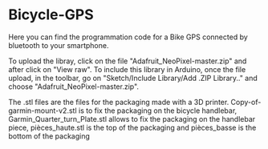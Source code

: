 # Bicycle-GPS

Here you can find the programmation code for a Bike GPS connected by bluetooth to your smartphone. 

To upload the libray, click on the file "Adafruit_NeoPixel-master.zip" and after click on "View raw". To include this library in Arduino, once the file upload, in the toolbar, go on "Sketch/Include Library/Add .ZIP Library.." and choose "Adafruit_NeoPixel-master.zip".

The .stl files are the files for the packaging made with a 3D printer. Copy-of-garmin-mount-v2.stl is to fix the packaging on the bicycle handlebar,  Garmin_Quarter_turn_Plate.stl allows to fix the packaging on the handlebar piece, pièces_haute.stl is the top of the packaging and pièces_basse is the bottom of the packaging
